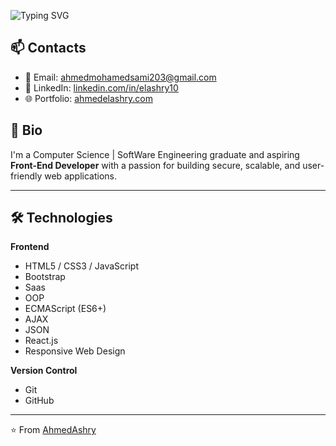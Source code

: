 ![Typing SVG](https://readme-typing-svg.demolab.com/?lines=Hello+There!+%F0%9F%96%90;I'am+Ahmed+Elashry;Software+Engineer+%F0%9F%92%BB;Front+End+Developer&color=FF0000&weight=900&font=Fira%20Code&center=false&width=435&height=50&duration=2000&pause=500)

## 📫 Contacts  
- 📧 Email: [ahmedmohamedsami203@gmail.com](mailto:ahmedmohamedsami203@gmail.com)  
- 💼 LinkedIn: [linkedin.com/in/elashry10](https://linkedin.com/in/elashry10)  
- 🌐 Portfolio: [ahmedelashry.com](https://ahmedelashry.com) 


## 📝 Bio 

I'm a Computer Science | SoftWare Engineering graduate and aspiring **Front-End Developer** with a passion for building secure, scalable, and user-friendly web applications.  

---

## 🛠️ Technologies  

**Frontend**  
- HTML5 / CSS3 / JavaScript
- Bootstrap
- Saas
- OOP
- ECMAScript (ES6+)
- AJAX
- JSON
- React.js
- Responsive Web Design  

**Version Control**  
- Git
- GitHub  

---


⭐️ From [AhmedAshry](https://github.com/AAshry10)
